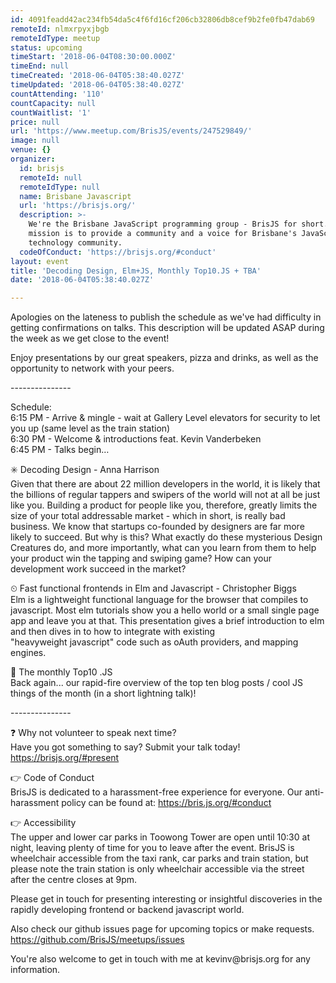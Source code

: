 ```yaml
---
id: 4091feadd42ac234fb54da5c4f6fd16cf206cb32806db8cef9b2fe0fb47dab69
remoteId: nlmxrpyxjbgb
remoteIdType: meetup
status: upcoming
timeStart: '2018-06-04T08:30:00.000Z'
timeEnd: null
timeCreated: '2018-06-04T05:38:40.027Z'
timeUpdated: '2018-06-04T05:38:40.027Z'
countAttending: '110'
countCapacity: null
countWaitlist: '1'
price: null
url: 'https://www.meetup.com/BrisJS/events/247529849/'
image: null
venue: {}
organizer:
  id: brisjs
  remoteId: null
  remoteIdType: null
  name: Brisbane Javascript
  url: 'https://brisjs.org/'
  description: >-
    We're the Brisbane JavaScript programming group - BrisJS for short. Our
    mission is to provide a community and a voice for Brisbane's JavaScript
    technology community.
  codeOfConduct: 'https://brisjs.org/#conduct'
layout: event
title: 'Decoding Design, Elm+JS, Monthly Top10.JS + TBA'
date: '2018-06-04T05:38:40.027Z'

---
```

<p>Apologies on the lateness to publish the schedule as we've had difficulty in getting confirmations on talks. This description will be updated ASAP during the week as we get close to the event!</p> <p>Enjoy presentations by our great speakers, pizza and drinks, as well as the opportunity to network with your peers.</p> <p>---------------</p> <p>Schedule:<br/>6:15 PM - Arrive &amp; mingle - wait at Gallery Level elevators for security to let you up (same level as the train station)<br/>6:30 PM - Welcome &amp; introductions feat. Kevin Vanderbeken<br/>6:45 PM - Talks begin…</p> <p>✳️ Decoding Design - Anna Harrison<br/>Given that there are about 22 million developers in the world, it is likely that the billions of regular tappers and swipers of the world will not at all be just like you. Building a product for people like you, therefore, greatly limits the size of your total addressable market - which in short, is really bad business. We know that startups co-founded by designers are far more likely to succeed. But why is this? What exactly do these mysterious Design Creatures do, and more importantly, what can you learn from them to help your product win the tapping and swiping game? How can your development work succeed in the market?</p> <p>⏲ Fast functional frontends in Elm and Javascript - Christopher Biggs<br/>Elm is a lightweight functional language for the browser that compiles to javascript. Most elm tutorials show you a hello world or a small single page app and leave you at that. This presentation gives a brief introduction to elm and then dives in to how to integrate with existing<br/>"heavyweight javascript" code such as oAuth providers, and mapping engines.</p> <p>📆 The monthly Top10 .JS<br/>Back again... our rapid-fire overview of the top ten blog posts / cool JS things of the month (in a short lightning talk)!</p> <p>---------------</p> <p>❓ Why not volunteer to speak next time?<br/>Have you got something to say? Submit your talk today! <a href="https://brisjs.org/#present" class="linkified">https://brisjs.org/#present</a></p> <p>👉 Code of Conduct<br/>BrisJS is dedicated to a harassment-free experience for everyone. Our anti-harassment policy can be found at: <a href="https://bris.js.org/#conduct" class="linkified">https://bris.js.org/#conduct</a></p> <p>👉 Accessibility<br/>The upper and lower car parks in Toowong Tower are open until 10:30 at night, leaving plenty of time for you to leave after the event. BrisJS is wheelchair accessible from the taxi rank, car parks and train station, but please note the train station is only wheelchair accessible via the street after the centre closes at 9pm.</p> <p>Please get in touch for presenting interesting or insightful discoveries in the rapidly developing frontend or backend javascript world.</p> <p>Also check our github issues page for upcoming topics or make requests. <a href="https://github.com/BrisJS/meetups/issues" class="linkified">https://github.com/BrisJS/meetups/issues</a></p> <p>You're also welcome to get in touch with me at kevinv@brisjs.org for any information.</p>
